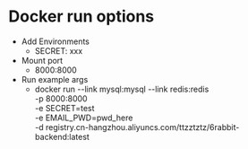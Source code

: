# Docker run options

-   Add Environments
    -   SECRET: xxx
-   Mount port
    -   8000:8000
-   Run example args
    -   docker run --link mysql:mysql --link redis:redis \
        -p 8000:8000 \
        -e SECRET=test \
        -e EMAIL_PWD=pwd_here \
        -d registry.cn-hangzhou.aliyuncs.com/ttzztztz/6rabbit-backend:latest